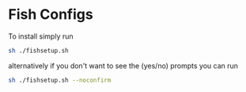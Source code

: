 # Fish Configs
To install simply run 
```bash
sh ./fishsetup.sh
```
alternatively if you don't want to see the (yes/no) prompts you can run
```bash
sh ./fishsetup.sh --noconfirm
```
